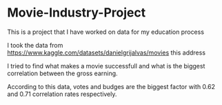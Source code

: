 # Movie-Industry-Project

This is a project that I have worked on data for my education process

I took the data from https://www.kaggle.com/datasets/danielgrijalvas/movies this address

I tried to find what makes a movie successfull and what is the biggest correlation between the gross earning.

According to this data, votes and budges are the biggest factor with 0.62 and 0.71 correlation rates respectively.

